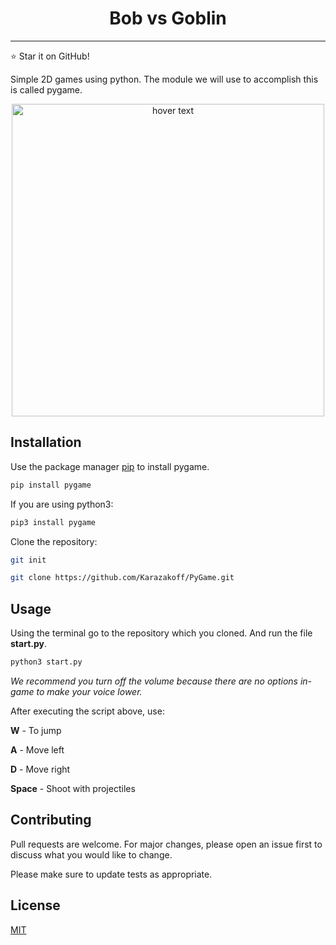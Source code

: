 <h1 align="center"> Bob vs Goblin </h1>

---
⭐ Star it on GitHub!

Simple 2D games using python. The module we will use to accomplish this is called pygame.
<p align="center">
  <img src="https://github.com/Karazakoff/PyGame/blob/master/Pictures/Screenshot%202022-12-23%20at%205.05.26%20PM.png" width="500" title="hover text">

</p>

## Installation

Use the package manager [pip](https://pip.pypa.io/en/stable/) to install pygame.
```bash
pip install pygame
```
If you are using python3:
```bash
pip3 install pygame
```
Clone the repository:
```bash
git init
```
```bash
git clone https://github.com/Karazakoff/PyGame.git
```

## Usage

Using the terminal go to the repository which you cloned. And run the file **start.py**.
``` bash
python3 start.py
```
_We recommend you turn off the volume because there are no options in-game to make your voice lower._

After executing the script above, use:

**W** - To jump

**A** - Move left

**D** - Move right

**Space** - Shoot with projectiles

## Contributing

Pull requests are welcome. For major changes, please open an issue first
to discuss what you would like to change.

Please make sure to update tests as appropriate.

## License

[MIT](https://choosealicense.com/licenses/mit/)

